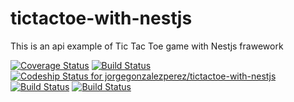 # tictactoe-with-nestjs

This is an api example of Tic Tac Toe game with Nestjs frawework

[![Coverage Status](https://coveralls.io/repos/github/jorgegonzalezperez/tictactoe-with-nestjs/badge.svg?branch=develop)](https://coveralls.io/github/jorgegonzalezperez/tictactoe-with-nestjs?branch=develop) [![Build Status](https://travis-ci.org/jorgegonzalezperez/tictactoe-with-nestjs.svg?branch=develop)](https://travis-ci.org/jorgegonzalezperez/tictactoe-with-nestjs) [![Codeship Status for jorgegonzalezperez/tictactoe-with-nestjs](https://app.codeship.com/projects/861f29e0-0f3a-0136-0492-1288c351e72f/status?branch=develop)](https://app.codeship.com/projects/282469) [![Build Status](https://ci.appveyor.com/api/projects/status/7a0qg6c5h7xo59sr/branch/develop?svg=true)](https://ci.appveyor.com/project/git-lfs/git-lfs/branch/develop) [![Build Status](https://circleci.com/gh/git-lfs/git-lfs.svg?style=shield&circle-token=73fa9aaf7851c584ab31045fa108b038c621b822)](https://circleci.com/gh/git-lfs/git-lfs)